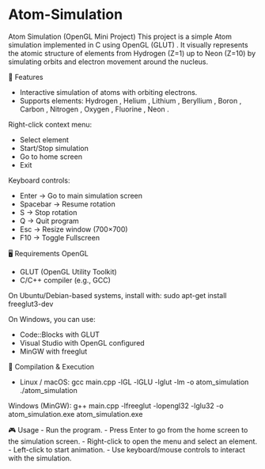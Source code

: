 # Atom-Simulation

Atom Simulation (OpenGL Mini Project)
This project is a simple Atom simulation implemented in C using OpenGL (GLUT) .
It visually represents the atomic structure of elements from Hydrogen (Z=1) up to Neon (Z=10) by simulating orbits and electron movement around the nucleus.

📌 Features
* Interactive simulation of atoms with orbiting electrons.
* Supports elements: Hydrogen , Helium , Lithium , Beryllium , Boron , Carbon , Nitrogen , Oxygen , Fluorine , Neon .

Right-click context menu:
 - Select element
 - Start/Stop simulation
 - Go to home screen
 - Exit
  
Keyboard controls:
 - Enter → Go to main simulation screen
 - Spacebar → Resume rotation
 - S → Stop rotation
 - Q → Quit program
 - Esc → Resize window (700×700)
 - F10 → Toggle Fullscreen
  
🖥️ Requirements
OpenGL
 - GLUT (OpenGL Utility Toolkit)
 - C/C++ compiler (e.g., GCC)
   
On Ubuntu/Debian-based systems, install with:
sudo apt-get install freeglut3-dev

 On Windows, you can use:
   - Code::Blocks with GLUT
   - Visual Studio with OpenGL configured
   - MinGW with freeglut

🚀 Compilation & Execution
  - Linux / macOS:
    gcc main.cpp -lGL -lGLU -lglut -lm -o atom_simulation
   ./atom_simulation

Windows (MinGW):
g++ main.cpp -lfreeglut -lopengl32 -lglu32 -o atom_simulation.exe
atom_simulation.exe

🎮 Usage
     - Run the program.
     - Press Enter to go from the home screen to the simulation screen.
     - Right-click to open the menu and select an element.
     - Left-click to start animation.
     - Use keyboard/mouse controls to interact with the simulation.


